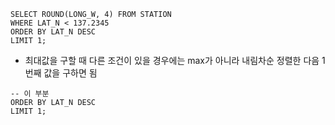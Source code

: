 ```mysql
SELECT ROUND(LONG_W, 4) FROM STATION
WHERE LAT_N < 137.2345
ORDER BY LAT_N DESC 
LIMIT 1;
```

- 최대값을 구할 때 다른 조건이 있을 경우에는 max가 아니라 내림차순 정렬한 다음 1번째 값을 구하면 됨
```mysql
-- 이 부분
ORDER BY LAT_N DESC 
LIMIT 1;
```